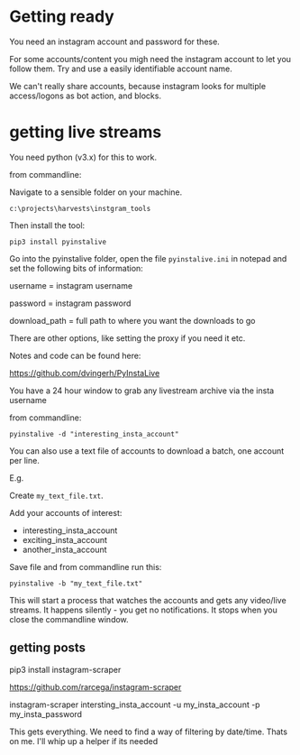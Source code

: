 # Getting ready

You need an instagram account and password for these.

For some accounts/content you migh need the instagram account to let you follow them. Try and use a easily identifiable account name. 

We can't really share accounts, because instagram looks for multiple access/logons as bot action, and blocks. 

# getting live streams

You need python (v3.x) for this to work.

from commandline: 

Navigate to a sensible folder on your machine. 

````c:\projects\harvests\instgram_tools````

Then install the tool:

````pip3 install pyinstalive````

Go into the pyinstalive folder, open the file ````pyinstalive.ini```` in notepad and set the following bits of information:

username = instagram username

password = instagram password

download_path = full path to where you want the downloads to go

There are other options, like setting the proxy if you need it etc. 

Notes and code can be found here:

https://github.com/dvingerh/PyInstaLive

You have a 24 hour window to grab any livestream archive via the insta username

from commandline:  

````pyinstalive -d "interesting_insta_account"````

You can also use a text file of accounts to download a batch, one account per line. 

E.g.

Create ````my_text_file.txt````. 

Add your accounts of interest:

* interesting_insta_account
* exciting_insta_account
* another_insta_account

Save file and from commandline run this:


````pyinstalive -b "my_text_file.txt"````

This will start a process that watches the accounts and gets any video/live streams. It happens silently - you get no notifications. 
It stops when you close the commandline window. 

## getting posts
pip3 install instagram-scraper

https://github.com/rarcega/instagram-scraper

instagram-scraper intersting_insta_account -u my_insta_account -p my_insta_password

This gets everything. We need to find a way of filtering by date/time. Thats on me. I'll whip up a helper if its needed
